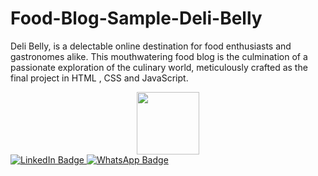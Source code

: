# Food-Blog-Sample-Deli-Belly
Deli Belly, is a delectable online destination for food enthusiasts and gastronomes alike. This mouthwatering food blog is the culmination of a passionate exploration of the culinary world, meticulously crafted as the final project in HTML , CSS and JavaScript.
<div id="header" align="center">
  <img src="https://media.giphy.com/media/M9gbBd9nbDrOTu1Mqx/giphy.gif" width="100"/>
</div>
<div id="badges">
  <a href="https://www.linkedin.com/in/khushi-pandey-1319431aa/">
    <img src="https://img.shields.io/badge/LinkedIn-blue?style=for-the-badge&logo=linkedin&logoColor=white" alt="LinkedIn Badge"/>
  </a>
  <a href="//wa.me/7858029688">
    <img src="https://img.shields.io/badge/WhatsApp-25D366?style=for-the-badge&logo=whatsapp&logoColor=white" alt="WhatsApp Badge"/>
  </a>
</div>
